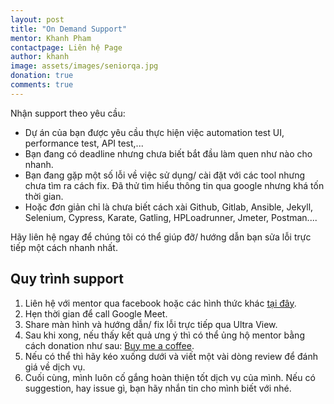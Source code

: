 ```yaml
---
layout: post
title: "On Demand Support"
mentor: Khanh Pham
contactpage: Liên hệ Page
author: khanh
image: assets/images/seniorqa.jpg
donation: true
comments: true
---
```

Nhận support theo yêu cầu:
+ Dự án của bạn được yêu cầu thực hiện việc automation test UI, performance test, API test,... 
+ Bạn đang có deadline nhưng chưa biết bắt đầu làm quen như nào cho nhanh. 
+ Bạn đang gặp một số lỗi về việc sử dụng/ cài đặt với các tool nhưng chưa tìm ra cách fix. Đã thử tìm hiểu thông tin qua google nhưng khá tốn thời gian. 
+ Hoặc đơn giản chỉ là chưa biết cách xài Github, Gitlab, Ansible, Jekyll, Selenium, Cypress, Karate, Gatling, HPLoadrunner, Jmeter, Postman....

Hãy liên hệ ngay để chúng tôi có thể giúp đỡ/ hướng dẫn bạn sửa lỗi trực tiếp một cách nhanh nhất.

## Quy trình support
1. Liên hệ với mentor qua facebook hoặc các hình thức khác [tại đây](/about-us/).
2. Hẹn thời gian để call Google Meet.
3. Share màn hình và hướng dẫn/ fix lỗi trực tiếp qua Ultra View.
4. Sau khi xong, nếu thấy kết quả ưng ý thì có thể ủng hộ mentor bằng cách donation như sau: [Buy me a coffee](/donate/).
5. Nếu có thể thì hãy kéo xuống dưới và viết một vài dòng review để đánh giá về dịch vụ.
6. Cuối cùng, mình luôn cố gắng hoàn thiện tốt dịch vụ của mình. Nếu có suggestion, hay issue gì, bạn hãy nhắn tin cho mình biết với nhé.
